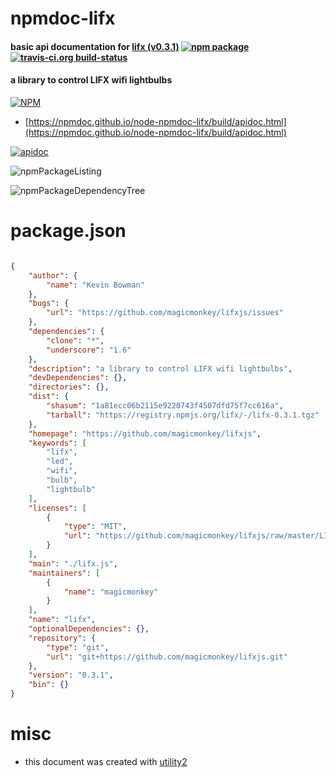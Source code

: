 # npmdoc-lifx

#### basic api documentation for  [lifx (v0.3.1)](https://github.com/magicmonkey/lifxjs)  [![npm package](https://img.shields.io/npm/v/npmdoc-lifx.svg?style=flat-square)](https://www.npmjs.org/package/npmdoc-lifx) [![travis-ci.org build-status](https://api.travis-ci.org/npmdoc/node-npmdoc-lifx.svg)](https://travis-ci.org/npmdoc/node-npmdoc-lifx)

#### a library to control LIFX wifi lightbulbs

[![NPM](https://nodei.co/npm/lifx.png?downloads=true&downloadRank=true&stars=true)](https://www.npmjs.com/package/lifx)

- [https://npmdoc.github.io/node-npmdoc-lifx/build/apidoc.html](https://npmdoc.github.io/node-npmdoc-lifx/build/apidoc.html)

[![apidoc](https://npmdoc.github.io/node-npmdoc-lifx/build/screenCapture.buildCi.browser.%252Ftmp%252Fbuild%252Fapidoc.html.png)](https://npmdoc.github.io/node-npmdoc-lifx/build/apidoc.html)

![npmPackageListing](https://npmdoc.github.io/node-npmdoc-lifx/build/screenCapture.npmPackageListing.svg)

![npmPackageDependencyTree](https://npmdoc.github.io/node-npmdoc-lifx/build/screenCapture.npmPackageDependencyTree.svg)



# package.json

```json

{
    "author": {
        "name": "Kevin Bowman"
    },
    "bugs": {
        "url": "https://github.com/magicmonkey/lifxjs/issues"
    },
    "dependencies": {
        "clone": "*",
        "underscore": "1.6"
    },
    "description": "a library to control LIFX wifi lightbulbs",
    "devDependencies": {},
    "directories": {},
    "dist": {
        "shasum": "1a81ecc06b2115e9220743f4507dfd75f7cc616a",
        "tarball": "https://registry.npmjs.org/lifx/-/lifx-0.3.1.tgz"
    },
    "homepage": "https://github.com/magicmonkey/lifxjs",
    "keywords": [
        "lifx",
        "led",
        "wifi",
        "bulb",
        "lightbulb"
    ],
    "licenses": [
        {
            "type": "MIT",
            "url": "https://github.com/magicmonkey/lifxjs/raw/master/LICENSE"
        }
    ],
    "main": "./lifx.js",
    "maintainers": [
        {
            "name": "magicmonkey"
        }
    ],
    "name": "lifx",
    "optionalDependencies": {},
    "repository": {
        "type": "git",
        "url": "git+https://github.com/magicmonkey/lifxjs.git"
    },
    "version": "0.3.1",
    "bin": {}
}
```



# misc
- this document was created with [utility2](https://github.com/kaizhu256/node-utility2)
